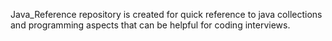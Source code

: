 Java_Reference repository is created for quick reference to java collections and programming aspects that can be helpful for coding interviews.
